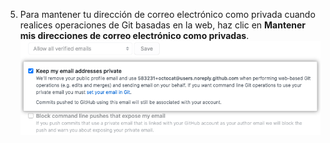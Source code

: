 5. Para mantener tu dirección de correo electrónico como privada cuando realices operaciones de Git basadas en la web, haz clic en **Mantener mis direcciones de correo electrónico como privadas**. ![Imagen de casilla para mantener tu dirección de correo electrónico como privada](/assets/images/help/settings/email_privacy.png)
